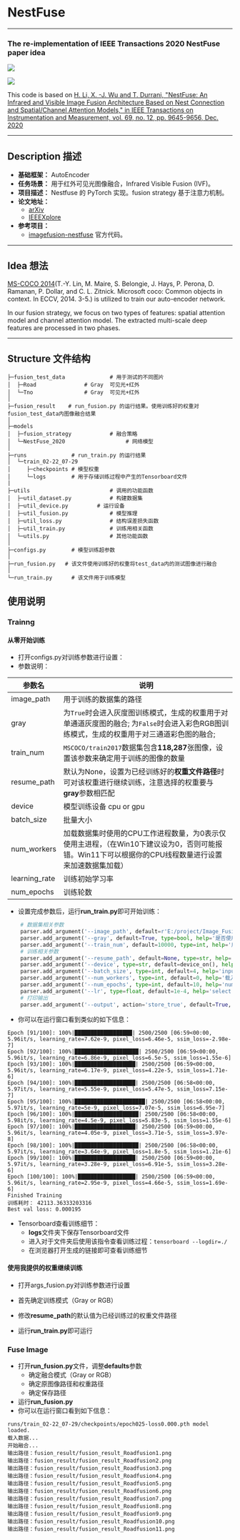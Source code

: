 # NestFuse

---

### The re-implementation of IEEE Transactions 2020 NestFuse paper idea

![](figure/framework.png)

![](figure/train.png)

This code is based on [H. Li, X. -J. Wu and T. Durrani, "NestFuse: An Infrared and Visible Image Fusion Architecture Based on Nest Connection and Spatial/Channel Attention Models," in IEEE Transactions on Instrumentation and Measurement, vol. 69, no. 12, pp. 9645-9656, Dec. 2020](https://ieeexplore.ieee.org/document/9127964)

---

## Description 描述

- **基础框架：** AutoEncoder
- **任务场景：** 用于红外可见光图像融合，Infrared Visible Fusion (IVF)。
- **项目描述：** Nestfuse 的 PyTorch 实现。fusion strategy 基于注意力机制。
- **论文地址：**
  - [arXiv](https://arxiv.org/abs/2007.00328)
  - [IEEEXplore](https://ieeexplore.ieee.org/document/9127964)
- **参考项目：**
  - [imagefusion-nestfuse](https://github.com/hli1221/imagefusion-nestfuse) 官方代码。
---

## Idea 想法

[MS-COCO 2014](http://images.cocodataset.org/zips/train2014.zip)(T.-Y. Lin, M. Maire, S. Belongie, J. Hays, P. Perona, D. Ramanan, P. Dollar, and C. L. Zitnick. Microsoft coco: Common objects in context. In ECCV, 2014. 3-5.) is utilized to train our auto-encoder network.

In our fusion strategy, we focus on two types of features: spatial attention model and channel attention model. The extracted multi-scale deep features are processed in two phases.

---

## Structure 文件结构

```shell
├─fusion_test_data              # 用于测试的不同图片
│  ├─Road          	  	# Gray  可见光+红外
│  └─Tno           		# Gray  可见光+红外
│ 
├─fusion_result    # run_fusion.py 的运行结果。使用训练好的权重对fusion_test_data内图像融合结果 
│ 
├─models       
│  ├─fusion_strategy            # 融合策略              
│  └─NestFuse_2020                   # 网络模型
│ 
├─runs              # run_train.py 的运行结果
│  └─train_02-22_07-29
│     ├─checkpoints # 模型权重
│     └─logs        # 用于存储训练过程中产生的Tensorboard文件
|
├─utils      	                # 调用的功能函数
│  ├─util_dataset.py            # 构建数据集
│  ├─util_device.py        	# 运行设备 
│  ├─util_fusion.py             # 模型推理
│  ├─util_loss.py            	# 结构误差损失函数
│  ├─util_train.py            	# 训练用相关函数
│  └─utils.py                   # 其他功能函数
│ 
├─configs.py 	    # 模型训练超参数
│ 
├─run_fusion.py   # 该文件使用训练好的权重将test_data内的测试图像进行融合
│ 
└─run_train.py      # 该文件用于训练模型

```



## 使用说明

### Trainng

#### 从零开始训练

* 打开configs.py对训练参数进行设置：
* 参数说明：

| 参数名              | 说明                                                                              |
|------------------|---------------------------------------------------------------------------------|
| image_path       | 用于训练的数据集的路径                                                                     |
| gray             | 为`True`时会进入灰度图训练模式，生成的权重用于对单通道灰度图的融合; 为`False`时会进入彩色RGB图训练模式，生成的权重用于对三通道彩色图的融合; |
| train_num        | `MSCOCO/train2017`数据集包含**118,287**张图像，设置该参数来确定用于训练的图像的数量                        |
| resume_path      | 默认为None，设置为已经训练好的**权重文件路径**时可对该权重进行继续训练，注意选择的权重要与**gray**参数相匹配                  |
| device           | 模型训练设备 cpu or gpu                                                               |
| batch_size       | 批量大小                                                                            |
| num_workers      | 加载数据集时使用的CPU工作进程数量，为0表示仅使用主进程，（在Win10下建议设为0，否则可能报错。Win11下可以根据你的CPU线程数量进行设置来加速数据集加载） |
| learning_rate    | 训练初始学习率                                                                            |
| num_epochs       | 训练轮数                                                                               |

* 设置完成参数后，运行**run_train.py**即可开始训练：

```python
    # 数据集相关参数
    parser.add_argument('--image_path', default=r'E:/project/Image_Fusion/DATA/COCO/train2017', type=str, help='数据集路径')
    parser.add_argument('--gray', default=True, type=bool, help='是否使用灰度模式')
    parser.add_argument('--train_num', default=10000, type=int, help='用于训练的图像数量')
    # 训练相关参数
    parser.add_argument('--resume_path', default=None, type=str, help='导入已训练好的模型路径')
    parser.add_argument('--device', type=str, default=device_on(), help='训练设备')
    parser.add_argument('--batch_size', type=int, default=4, help='input batch size, default=4')
    parser.add_argument('--num_workers', type=int, default=0, help='载入数据集所调用的cpu线程数')
    parser.add_argument('--num_epochs', type=int, default=10, help='number of epochs to train for, default=10')
    parser.add_argument('--lr', type=float, default=1e-4, help='select the learning rate, default=1e-2')
    # 打印输出
    parser.add_argument('--output', action='store_true', default=True, help="shows output")
```

* 你可以在运行窗口看到类似的如下信息：

```
Epoch [91/100]: 100%|██████████████████| 2500/2500 [06:59<00:00,  5.96it/s, learning_rate=7.62e-9, pixel_loss=6.46e-5, ssim_loss=-2.98e-7]
Epoch [92/100]: 100%|████████████████████| 2500/2500 [06:59<00:00,  5.96it/s, learning_rate=6.86e-9, pixel_loss=6.5e-5, ssim_loss=1.55e-6]
Epoch [93/100]: 100%|███████████████████| 2500/2500 [06:59<00:00,  5.96it/s, learning_rate=6.17e-9, pixel_loss=4.22e-5, ssim_loss=1.71e-6]
Epoch [94/100]: 100%|███████████████████| 2500/2500 [06:58<00:00,  5.97it/s, learning_rate=5.55e-9, pixel_loss=5.47e-5, ssim_loss=7.15e-7]
Epoch [95/100]: 100%|██████████████████████| 2500/2500 [06:58<00:00,  5.97it/s, learning_rate=5e-9, pixel_loss=7.07e-5, ssim_loss=6.95e-7]
Epoch [96/100]: 100%|████████████████████| 2500/2500 [06:58<00:00,  5.98it/s, learning_rate=4.5e-9, pixel_loss=5.83e-5, ssim_loss=1.55e-6]
Epoch [97/100]: 100%|███████████████████| 2500/2500 [06:59<00:00,  5.96it/s, learning_rate=4.05e-9, pixel_loss=3.71e-5, ssim_loss=3.97e-8]
Epoch [98/100]: 100%|████████████████████| 2500/2500 [06:58<00:00,  5.97it/s, learning_rate=3.64e-9, pixel_loss=1.8e-5, ssim_loss=1.21e-6]
Epoch [99/100]: 100%|███████████████████| 2500/2500 [06:59<00:00,  5.97it/s, learning_rate=3.28e-9, pixel_loss=6.91e-5, ssim_loss=3.28e-6]
Epoch [100/100]: 100%|██████████████████| 2500/2500 [06:59<00:00,  5.96it/s, learning_rate=2.95e-9, pixel_loss=4.66e-5, ssim_loss=1.69e-6]
Finished Training
训练耗时： 42113.36333203316
Best val loss: 0.000195
```

* Tensorboard查看训练细节：
  * **logs**文件夹下保存Tensorboard文件
  * 进入对于文件夹后使用该指令查看训练过程：`tensorboard --logdir=./`
  * 在浏览器打开生成的链接即可查看训练细节

#### 使用我提供的权重继续训练

* 打开args_fusion.py对训练参数进行设置
* 首先确定训练模式（Gray or RGB）
* 修改**resume_path**的默认值为已经训练过的权重文件路径

* 运行**run_train.py**即可运行



### Fuse Image

* 打开**run_fusion.py**文件，调整**defaults**参数
  * 确定融合模式（Gray or RGB）
  * 确定原图像路径和权重路径
  * 确定保存路径
* 运行**run_fusion.py**
* 你可以在运行窗口看到如下信息：

```shell
runs/train_02-22_07-29/checkpoints/epoch025-loss0.000.pth model loaded.
载入数据...
开始融合...
输出路径：fusion_result/fusion_result_Roadfusion1.png
输出路径：fusion_result/fusion_result_Roadfusion2.png
输出路径：fusion_result/fusion_result_Roadfusion3.png
输出路径：fusion_result/fusion_result_Roadfusion4.png
输出路径：fusion_result/fusion_result_Roadfusion5.png
输出路径：fusion_result/fusion_result_Roadfusion6.png
输出路径：fusion_result/fusion_result_Roadfusion7.png
输出路径：fusion_result/fusion_result_Roadfusion8.png
输出路径：fusion_result/fusion_result_Roadfusion9.png
输出路径：fusion_result/fusion_result_Roadfusion10.png
输出路径：fusion_result/fusion_result_Roadfusion11.png
```












